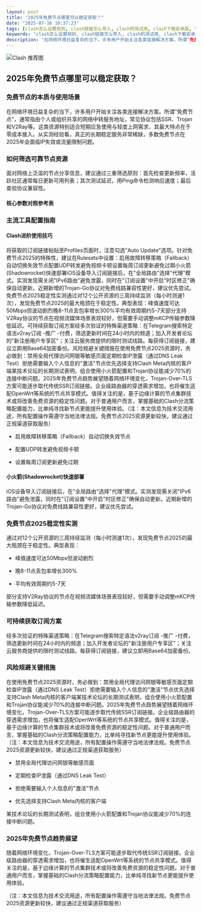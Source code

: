 ```yaml
---
layout: post
title: "2025年免费节点哪里可以稳定获取？"
date: "2025-07-16 10:37:23"
tags: [clash怎么设置规则, clash链接怎么导入, clash机场试用, clash下载安卓版, 节点机场购买]
keywords: "clash怎么设置规则, clash链接怎么导入, clash机场试用, clash下载安卓版, 节点机场购买"
description: "在网络环境日益复杂的当下，许多用户开始关注各类连接解决方案。所谓"免费节点"，通常指由个人或组织共享的网络中转服务地址，常见协议包括SSR、Trojan和V2Ray等。这类资源特别适合短期应急使用与轻度上网需求，其最大特点在于零成本接入。从实测经验看，真正的长期稳定服务非常稀缺，多数免费节点在2025年会面临IP失效或流量限制问题。"
---
```


![Clash 推荐图](https://clashjd.github.io/assets/img/小火箭节点推荐.png)

## 2025年免费节点哪里可以稳定获取？

### 免费节点的本质与使用场景

在网络环境日益复杂的当下，许多用户开始关注各类连接解决方案。所谓"免费节点"，通常指由个人或组织共享的网络中转服务地址，常见协议包括SSR、Trojan和V2Ray等。这类资源特别适合短期应急使用与轻度上网需求，其最大特点在于零成本接入。从实测经验看，真正的长期稳定服务非常稀缺，多数免费节点在2025年会面临IP失效或流量限制问题。

### 如何筛选可靠节点资源

面对网络上泛滥的节点分享信息，建议通过三重筛选原则：首先检查更新频率，活跃社区通常每日更新可用列表；其次测试延迟，用Ping命令检测响应速度；最后查验协议兼容性。

#### 核心参数对照参考表

### 主流工具配置指南

#### Clash进阶使用技巧

将获取的订阅链接粘贴至Profiles页面时，注意勾选"Auto Update"选项。针对免费节点2025的特殊性，建议在Rulesets中设置：启用故障转移策略（Fallback）自动切换失效节点配置UDP转发避免视频卡顿设置每周订阅更新避免过期小火箭(Shadowrocket)快速部署iOS设备导入订阅链接后，在"全局路由"选择"代理"模式。实测发现需关闭"IPv6路由"避免泄露，同时在"订阅设置"中开启"时区修正"确保自动更新。近期新增的Trojan-Go协议对免费线路兼容性更好，建议优先尝试。免费节点2025稳定性实测通过对12个公开资源的三周持续监测（每小时测速1次），发现免费节点2025的最大瓶颈在于稳定性。典型表现：峰值速度可达50Mbps但波动剧烈晚8-11点丢包率增长300%平均有效周期约5-7天部分支持V2Ray协议的节点在视频流媒体场景表现较好，但需要手动调整mKCP传输参数降低延迟。可持续获取订阅方案经多次验证的特殊渠道策略：在Telegram搜索特定语法v2ray订阅 -推广 -付费，筛选更新时间在24小时内的频道；加入开发者论坛的"新注册用户专享区"；关注云服务商提供的限时测试线路。每获得订阅链接，建议立即用Base64加密备份。风险规避关键措施在使用免费节点2025资源时，务必做到：禁用全局代理访问网银等敏感页面定期检查IP泄露（通过DNS Leak Test）拒绝需要输入个人信息的"激活"节点优先选择支持Clash Meta内核的客户端某技术论坛的长期测试表明，组合使用小火箭配置和Trojan协议能减少70%的连接中断问题。2025年免费节点趋势展望随着网络环境变化，Trojan-Over-TLS方案可能逐步取代传统SSR订阅链接。企业级路由器的穿透需求增加，也将催生适配OpenWrt等系统的节点共享模式。值得关注的是，基于边缘计算的节点集群技术或将改善免费资源的稳定性问题。对于普通用户而言，掌握基础的Clash分流策略配置能力，比单纯寻找新节点更能提升使用体验。（注：本文信息为技术交流用途，所有配置操作需遵守当地法律法规。免费节点2025资源更新较快，建议通过正规渠道获取服务）

- 启用故障转移策略（Fallback）自动切换失效节点

- 配置UDP转发避免视频卡顿

- 设置每周订阅更新避免过期

#### 小火箭(Shadowrocket)快速部署

iOS设备导入订阅链接后，在"全局路由"选择"代理"模式。实测发现需关闭"IPv6路由"避免泄露，同时在"订阅设置"中开启"时区修正"确保自动更新。近期新增的Trojan-Go协议对免费线路兼容性更好，建议优先尝试。

### 免费节点2025稳定性实测

通过对12个公开资源的三周持续监测（每小时测速1次），发现免费节点2025的最大瓶颈在于稳定性。典型表现：

- 峰值速度可达50Mbps但波动剧烈

- 晚8-11点丢包率增长300%

- 平均有效周期约5-7天

部分支持V2Ray协议的节点在视频流媒体场景表现较好，但需要手动调整mKCP传输参数降低延迟。

### 可持续获取订阅方案

经多次验证的特殊渠道策略：在Telegram搜索特定语法v2ray订阅 -推广 -付费，筛选更新时间在24小时内的频道；加入开发者论坛的"新注册用户专享区"；关注云服务商提供的限时测试线路。每获得订阅链接，建议立即用Base64加密备份。

### 风险规避关键措施

在使用免费节点2025资源时，务必做到：禁用全局代理访问网银等敏感页面定期检查IP泄露（通过DNS Leak Test）拒绝需要输入个人信息的"激活"节点优先选择支持Clash Meta内核的客户端某技术论坛的长期测试表明，组合使用小火箭配置和Trojan协议能减少70%的连接中断问题。2025年免费节点趋势展望随着网络环境变化，Trojan-Over-TLS方案可能逐步取代传统SSR订阅链接。企业级路由器的穿透需求增加，也将催生适配OpenWrt等系统的节点共享模式。值得关注的是，基于边缘计算的节点集群技术或将改善免费资源的稳定性问题。对于普通用户而言，掌握基础的Clash分流策略配置能力，比单纯寻找新节点更能提升使用体验。（注：本文信息为技术交流用途，所有配置操作需遵守当地法律法规。免费节点2025资源更新较快，建议通过正规渠道获取服务）

- 禁用全局代理访问网银等敏感页面

- 定期检查IP泄露（通过DNS Leak Test）

- 拒绝需要输入个人信息的"激活"节点

- 优先选择支持Clash Meta内核的客户端

某技术论坛的长期测试表明，组合使用小火箭配置和Trojan协议能减少70%的连接中断问题。

### 2025年免费节点趋势展望

随着网络环境变化，Trojan-Over-TLS方案可能逐步取代传统SSR订阅链接。企业级路由器的穿透需求增加，也将催生适配OpenWrt等系统的节点共享模式。值得关注的是，基于边缘计算的节点集群技术或将改善免费资源的稳定性问题。对于普通用户而言，掌握基础的Clash分流策略配置能力，比单纯寻找新节点更能提升使用体验。

（注：本文信息为技术交流用途，所有配置操作需遵守当地法律法规。免费节点2025资源更新较快，建议通过正规渠道获取服务）